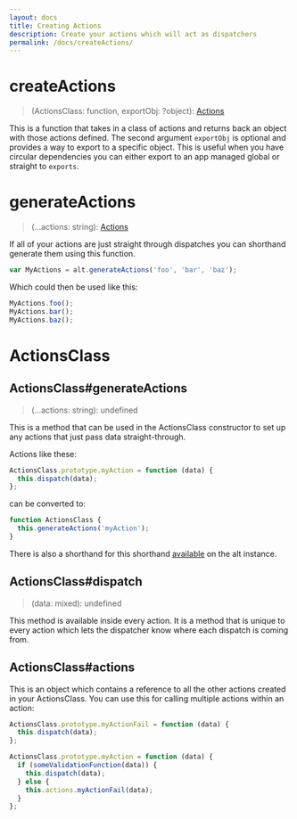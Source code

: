 ```yaml
---
layout: docs
title: Creating Actions
description: Create your actions which will act as dispatchers
permalink: /docs/createActions/
---
```


# createActions

> (ActionsClass: function, exportObj: ?object): [Actions](actions.md)

This is a function that takes in a class of actions and returns back an object with those actions defined. The second argument `exportObj` is optional and provides a way to export to a specific object. This is useful when you have circular dependencies you can either export to an app managed global or straight to `exports`.

# generateActions

> (...actions: string): [Actions](actions.md)

If all of your actions are just straight through dispatches you can shorthand generate them using this function.

```js
var MyActions = alt.generateActions('foo', 'bar', 'baz');
```

Which could then be used like this:

```js
MyActions.foo();
MyActions.bar();
MyActions.baz();
```

# ActionsClass

## ActionsClass#generateActions

> (...actions: string): undefined

This is a method that can be used in the ActionsClass constructor to set up any actions that just pass data straight-through.

Actions like these:

```js
ActionsClass.prototype.myAction = function (data) {
  this.dispatch(data);
};
```

can be converted to:

```js
function ActionsClass {
  this.generateActions('myAction');
}
```

There is also a shorthand for this shorthand [available](generateActions.md) on the alt instance.

## ActionsClass#dispatch

> (data: mixed): undefined

This method is available inside every action. It is a method that is unique to every action which lets the dispatcher know where each dispatch is coming from.

## ActionsClass#actions

This is an object which contains a reference to all the other actions created in your ActionsClass. You can use this for calling multiple actions within an action:

```js
ActionsClass.prototype.myActionFail = function (data) {
  this.dispatch(data);
};

ActionsClass.prototype.myAction = function (data) {
  if (someValidationFunction(data)) {
    this.dispatch(data);
  } else {
    this.actions.myActionFail(data);
  }
};
```
